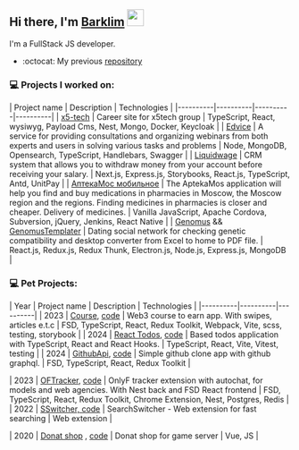 <!--
**Barklim/Barklim** is a ✨ _special_ ✨ repository because its `README.md` (this file) appears on your GitHub profile.

Here are some ideas to get you started:

inspired By https://github.com/codeSTACKr/codeSTACKr
https://www.youtube.com/watch?v=n6d4KHSKqGk

https://github.com/gautamkrishnar
https://github.com/anuraghazra
https://simpleicons.org/
-->

## Hi there, I'm [Barklim][websitepholio]  <img src="https://media.giphy.com/media/WUlplcMpOCEmTGBtBW/giphy.gif" width="30">

I'm a FullStack JS developer.

<!-- - 🔭 I’m currently working on a [CreeperLand][websiteplant]! -->
- :octocat: My previous [repository][oldrep]

### 💻 Projects I worked on:

| Project name | Description | Technologies |
|----------|----------|----------|----------|
| <a href="https://www.x5-tech.ru/">x5-tech</a> | Сareer site for x5tech group | TypeScript, React, wysiwyg, Payload Cms, Nest, Mongo, Docker, Keycloak |
| <a href="https://edvice.pro/">Edvice</a> | A service for providing consultations and organizing webinars from both experts and users in solving various tasks and problems | Node, MongoDB, Opensearch, TypeScript, Handlebars, Swagger   |
| <a href="https://liquidwage.com/en">Liquidwage</a>  | CRM system that allows you to withdraw money from your account before receiving your salary. | Next.js, Express.js, Storybooks, React.js, TypeScript, Antd, UnitPay |
| <a href="https://apps.apple.com/ru/app/%D0%B0%D0%BF%D1%82%D0%B5%D0%BA%D0%B0%D0%BC%D0%BE%D1%81-%D0%BF%D0%BE%D0%B8%D1%81%D0%BA-%D0%BB%D0%B5%D0%BA%D0%B0%D1%80%D1%81%D1%82%D0%B2/id1292282198">АптекаМос мобильное</a>  | The AptekaMos application will help you find and buy medications in pharmacies in Moscow, the Moscow region and the regions. Finding medicines in pharmacies is closer and cheaper. Delivery of medicines. | Vanilla JavaScript, Apache Cordova, Subversion, jQuery, Jenkins, React Native |
| <a href="https://github.com/Barklim/Genomus">Genomus</a> && <a href="https://github.com/Barklim/GenomusTemplater">GenomusTemplater</a>  | Dating social network for checking genetic compatibility and desktop converter from Excel to home to PDF file.  | React.js, Redux.js, Redux Thunk, Electron.js, Node.js, Express.js, MongoDB |

### 💻 Pet Projects:


| Year | Project name | Description | Technologies |
|----------|----------|----------|
| 2023 | <a href="https://coursearn.netlify.app/">Course</a>, <a href="https://github.com/Barklim/course">code</a>  | Web3 course to earn app. With swipes, articles e.t.c | FSD, TypeScript, React, Redux Toolkit, Webpack, Vite, scss, testing, storybook |
| 2024 | <a href="https://todos-swart-eight.vercel.app/">React Todos</a>, <a href="https://github.com/Barklim/todos">code</a>  | Based todos application with TypeScript, React and React Hooks. | TypeScript, React, Vite, Vitest, testing |
| 2024 | <a href="https://barklimgithubgraphql.netlify.app/">GithubApi</a>, <a href="https://github.com/Barklim/Github-GraphQL-Api">code</a> | Simple github clone app with github graphql. | FSD, TypeScript, React, Redux Toolkit |
<!-- | 2023 | <a href="https://main--mellifluous-rolypoly-f95eb8.netlify.app/">Сourses</a> | Pet. An application for posting and evaluating development resources, courses, books, and more. | TypeScript, React, i18n, Redux Toolkit, SCSS, Webpack, Vite, Storybook, Jest, Cypress, GSAP   | -->
| 2023 | <a href="https://oftracker.netlify.app">OFTracker</a>, <a href="https://github.com/Barklim/onlyfClient">code</a> | OnlyF tracker extension with autochat, for models and web agencies. With Nest back and FSD React frontend | FSD, TypeScript, React, Redux Toolkit, Chrome Extension, Nest, Postgres, Redis |
| 2022 | <a href="https://github.com/Barklim/SearchSwitcher">SSwitcher, code</a>  | SearchSwitcher - Web extension for fast searching | Web extension |
<!-- | 2022 | <a href="https://barklim.github.io/whiteBoardCanvas/">Figma board</a> , <a href="https://github.com/Barklim/whiteBoardCanvas">code</a>  | Whiteboard with basic cores functions figma like. Zooming, scrolling, dragging on Canvas without libs | Core Js | -->
| 2020 | <a href="https://creeperlandvue.netlify.app/">Donat shop</a> , <a href="https://github.com/Barklim/CreeperLandVue">code</a> | Donat shop for game server | Vue, JS |
<!--  | 2019 | <a href="https://barklim.github.io/atw-market/">Atwinta game</a> , <a href="https://github.com/Barklim/atw-market">code</a> | Game app | React, Redux, Class components |  -->


[websiteoldpholio]: https://barklim.github.io/
[websitepholio]: https://barklim.github.io/folio/
[website]: https://c.com
[websiteplant]: https://github.com/Barklim/CreeperLand
[trello]: https://trello.com/b/ToA7vWwJ/projects-barklim
[codesandbox]: https://codesandbox.io/u/kliment.barkalov
[bitdev]: https://bit.dev/barklim/barklim
[codewars]: codewars
[oldrep]: https://github.com/Barkarula
[twitter]: https://twitter.com/c
[youtube]: https://youtube.com/c
[instagram]: https://instagram.com/c
[linkedin]: https://linkedin.com/in/c
[webdevplaylist]: https://www.youtube.com/playlist?list=PLkwxH9e_vrAJ0WbEsFA9W3I1W-g_BTsbt
[jsplaylist]: https://www.youtube.com/playlist?list=PLkwxH9e_vrALRJKu7wfXby3MKeflhTu6B
[cssplaylist]: https://www.youtube.com/playlist?list=PLkwxH9e_vrALSdvZuEh6gqQdmDoDIoqz4
[reactplaylist]: https://www.youtube.com/playlist?list=PLkwxH9e_vrAK4TdffpxKY3QGyHCpxFcQ0

